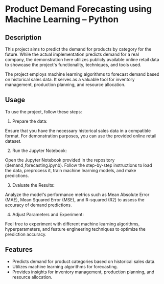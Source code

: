 # Product Demand Forecasting using Machine Learning – Python

## Description

This project aims to predict the demand for products by category for the future. While the actual implementation predicts demand for a real company, the demonstration here utilizes publicly available online retail data to showcase the project's functionality, techniques, and tools used.

The project employs machine learning algorithms to forecast demand based on historical sales data. It serves as a valuable tool for inventory management, production planning, and resource allocation.

## Usage
To use the project, follow these steps:

1. Prepare the data:

Ensure that you have the necessary historical sales data in a compatible format. For demonstration purposes, you can use the provided online retail dataset.

2. Run the Jupyter Notebook:

Open the Jupyter Notebook provided in the repository (demand_forecasting.ipynb). Follow the step-by-step instructions to load the data, preprocess it, train machine learning models, and make predictions.

3. Evaluate the Results:

Analyze the model's performance metrics such as Mean Absolute Error (MAE), Mean Squared Error (MSE), and R-squared (R2) to assess the accuracy of demand predictions.

4. Adjust Parameters and Experiment:

Feel free to experiment with different machine learning algorithms, hyperparameters, and feature engineering techniques to optimize the prediction accuracy.

## Features
- Predicts demand for product categories based on historical sales data.
- Utilizes machine learning algorithms for forecasting.
- Provides insights for inventory management, production planning, and resource allocation.